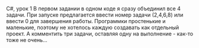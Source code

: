 C#, урок 1
В первом задании в одном коде я сразу объединил все 4 задачи. При запуске предлагается ввести номер задачи (2,4,6,8) или ввести 0 для завершения работы.
Программки простенькие и маленькие, поэтому не хотелось каждую создавать как отдельный проект. А комментить три задачи, оставляя одну на выполнение - как-то тоже не очень...
